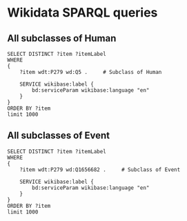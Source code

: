 # Wikidata SPARQL queries

## All subclasses of Human

```sparql
SELECT DISTINCT ?item ?itemLabel
WHERE
{
	?item wdt:P279 wd:Q5 .     # Subclass of Human
  
	SERVICE wikibase:label {
		bd:serviceParam wikibase:language "en" 
	}
}
ORDER BY ?item
limit 1000
```

## All subclasses of Event

```sparql
SELECT DISTINCT ?item ?itemLabel
WHERE
{
	?item wdt:P279 wd:Q1656682 .     # Subclass of Event
  
	SERVICE wikibase:label {
		bd:serviceParam wikibase:language "en" 
	}
}
ORDER BY ?item
limit 1000
```